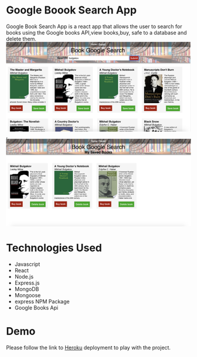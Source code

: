 # Google Boook Search App
Google Book Search App is a react app that allows the user to search for books using the Google books API,view books,buy, safe to a database and delete them.
![](img/5.png),![](img/6.png)
# Technologies Used
- Javascript
- React
- Node.js
- Express.js
- MongoDB
- Mongoose
- express NPM Package
- Google Books Api
# Demo
Please follow the link to [Heroku](https://book-search2019.herokuapp.com/) deployment to play with the project.
